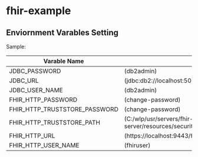 # fhir-example
##	Enviornment Varables Setting
Sample:

| Varable Name | Value |
| -------- | --------  |
| JDBC_PASSWORD          | (db2admin)      |
| JDBC_URL               | (jdbc:db2://localhost:50000/MYDB:currentSchema=MYSCHEMA;)      |
| JDBC_USER_NAME         | (db2admin)      |
| FHIR_HTTP_PASSWORD     | (change-password)      |
| FHIR_HTTP_TRUSTSTORE_PASSWORD     | (change-password)      |
| FHIR_HTTP_TRUSTSTORE_PATH         | (C:/wlp/usr/servers/fhir-server/resources/security/fhirTrustStore.p12)      |
| FHIR_HTTP_URL          | (https://localhost:9443/fhir-server/api/v4)      |
| FHIR_HTTP_USER_NAME    | (fhiruser)      |
